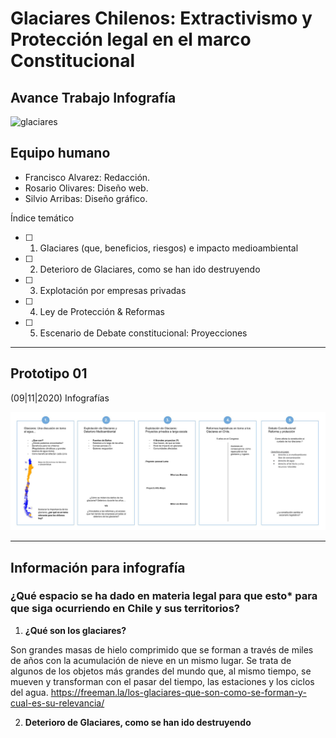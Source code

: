 # Glaciares Chilenos: Extractivismo y Protección legal en el marco Constitucional
## Avance Trabajo Infografía 

![glaciares](https://www.terram.cl/wp-content/uploads/2020/07/blog-glaciar-2-1024x640.jpg)

## Equipo humano
- Francisco Alvarez: Redacción.
- Rosario Olivares: Diseño web.
- Silvio Arribas: Diseño gráfico.

Índice temático
- [ ] 1. Glaciares (que, beneficios, riesgos) e impacto medioambiental
- [ ] 2. Deterioro de Glaciares, como se han ido destruyendo 
- [ ] 3. Explotación por empresas privadas
- [ ] 4. Ley de Protección & Reformas 
- [ ] 5. Escenario de Debate constitucional: Proyecciones

---
## Prototipo 01 
(09|11|2020) Infografías 

![Prototipo1.jpg](https://github.com/Glaciares-en-peligro/Glaciares-Parte-2/blob/main/Prototipo1.jpg?raw=true) 

---
## Información para infografía
### ¿Qué espacio se ha dado en materia legal para que esto* para que siga ocurriendo en Chile y sus territorios? 
1. __¿Qué son los glaciares?__

Son grandes masas de hielo comprimido que se forman a través de miles de años con la acumulación de nieve en un mismo lugar. Se trata de algunos de los objetos más grandes del mundo que, al mismo tiempo, se mueven y transforman con el pasar del tiempo, las estaciones y los ciclos del agua. 
https://freeman.la/los-glaciares-que-son-como-se-forman-y-cual-es-su-relevancia/ 

2. __Deterioro de Glaciares, como se han ido destruyendo__ 


